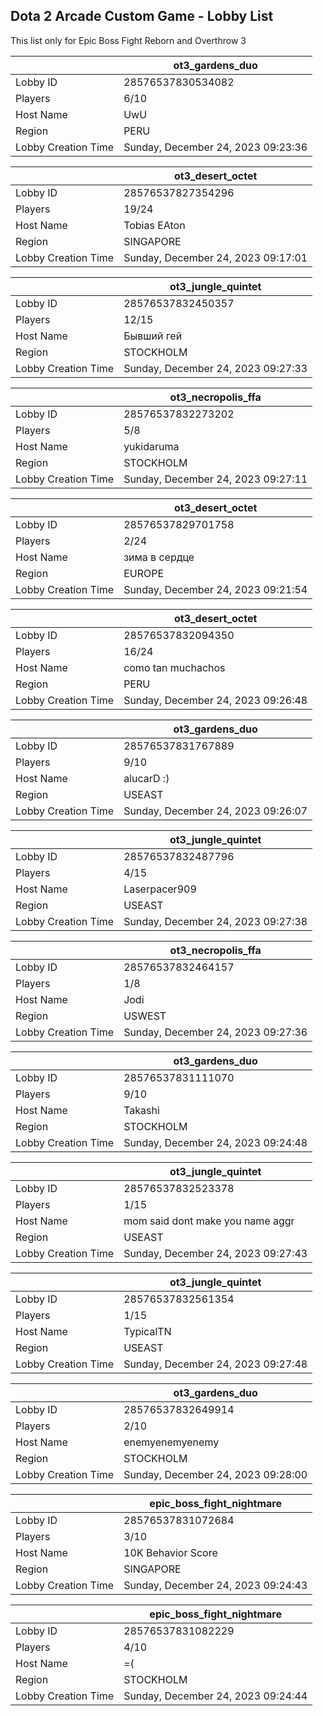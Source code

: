 ## Dota 2 Arcade Custom Game - Lobby List

This list only for Epic Boss Fight Reborn and Overthrow 3

|  | ot3_gardens_duo |
| ------ | ------ |
| Lobby ID | 28576537830534082 |
| Players | 6/10 |
| Host Name | UwU |
| Region | PERU |
| Lobby Creation Time | Sunday, December 24, 2023 09:23:36 |


|  | ot3_desert_octet |
| ------ | ------ |
| Lobby ID | 28576537827354296 |
| Players | 19/24 |
| Host Name | Tobias EAton |
| Region | SINGAPORE |
| Lobby Creation Time | Sunday, December 24, 2023 09:17:01 |


|  | ot3_jungle_quintet |
| ------ | ------ |
| Lobby ID | 28576537832450357 |
| Players | 12/15 |
| Host Name | Бывший гей |
| Region | STOCKHOLM |
| Lobby Creation Time | Sunday, December 24, 2023 09:27:33 |


|  | ot3_necropolis_ffa |
| ------ | ------ |
| Lobby ID | 28576537832273202 |
| Players | 5/8 |
| Host Name | yukidaruma |
| Region | STOCKHOLM |
| Lobby Creation Time | Sunday, December 24, 2023 09:27:11 |


|  | ot3_desert_octet |
| ------ | ------ |
| Lobby ID | 28576537829701758 |
| Players | 2/24 |
| Host Name | зима в сердце |
| Region | EUROPE |
| Lobby Creation Time | Sunday, December 24, 2023 09:21:54 |


|  | ot3_desert_octet |
| ------ | ------ |
| Lobby ID | 28576537832094350 |
| Players | 16/24 |
| Host Name | como tan muchachos |
| Region | PERU |
| Lobby Creation Time | Sunday, December 24, 2023 09:26:48 |


|  | ot3_gardens_duo |
| ------ | ------ |
| Lobby ID | 28576537831767889 |
| Players | 9/10 |
| Host Name | alucarD :) |
| Region | USEAST |
| Lobby Creation Time | Sunday, December 24, 2023 09:26:07 |


|  | ot3_jungle_quintet |
| ------ | ------ |
| Lobby ID | 28576537832487796 |
| Players | 4/15 |
| Host Name | Laserpacer909 |
| Region | USEAST |
| Lobby Creation Time | Sunday, December 24, 2023 09:27:38 |


|  | ot3_necropolis_ffa |
| ------ | ------ |
| Lobby ID | 28576537832464157 |
| Players | 1/8 |
| Host Name | Jodi |
| Region | USWEST |
| Lobby Creation Time | Sunday, December 24, 2023 09:27:36 |


|  | ot3_gardens_duo |
| ------ | ------ |
| Lobby ID | 28576537831111070 |
| Players | 9/10 |
| Host Name | Takashi |
| Region | STOCKHOLM |
| Lobby Creation Time | Sunday, December 24, 2023 09:24:48 |


|  | ot3_jungle_quintet |
| ------ | ------ |
| Lobby ID | 28576537832523378 |
| Players | 1/15 |
| Host Name | mom said dont make you name aggr |
| Region | USEAST |
| Lobby Creation Time | Sunday, December 24, 2023 09:27:43 |


|  | ot3_jungle_quintet |
| ------ | ------ |
| Lobby ID | 28576537832561354 |
| Players | 1/15 |
| Host Name | TypicalTN |
| Region | USEAST |
| Lobby Creation Time | Sunday, December 24, 2023 09:27:48 |


|  | ot3_gardens_duo |
| ------ | ------ |
| Lobby ID | 28576537832649914 |
| Players | 2/10 |
| Host Name | enemyenemyenemy |
| Region | STOCKHOLM |
| Lobby Creation Time | Sunday, December 24, 2023 09:28:00 |


|  | epic_boss_fight_nightmare |
| ------ | ------ |
| Lobby ID | 28576537831072684 |
| Players | 3/10 |
| Host Name | 10K Behavior Score |
| Region | SINGAPORE |
| Lobby Creation Time | Sunday, December 24, 2023 09:24:43 |


|  | epic_boss_fight_nightmare |
| ------ | ------ |
| Lobby ID | 28576537831082229 |
| Players | 4/10 |
| Host Name | =( |
| Region | STOCKHOLM |
| Lobby Creation Time | Sunday, December 24, 2023 09:24:44 |



